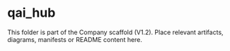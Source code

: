 # qai_hub
This folder is part of the Company scaffold (V1.2).
Place relevant artifacts, diagrams, manifests or README content here.
